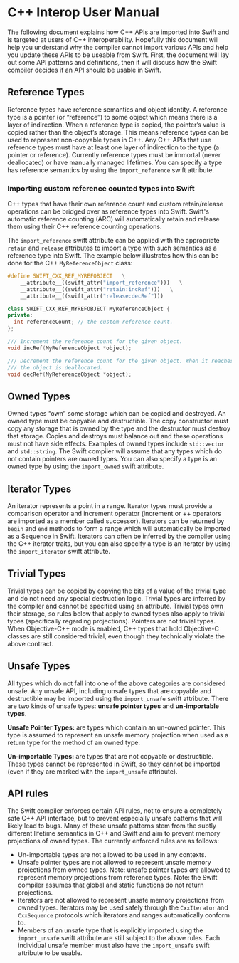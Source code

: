 # C++ Interop User Manual

The following document explains how C++ APIs are imported into Swift and is targeted at users of C++ interoperability. Hopefully this document will help you understand why the compiler cannot import various APIs and help you update these APIs to be useable from Swift. First, the document will lay out some API patterns and definitions, then it will discuss how the Swift compiler decides if an API should be usable in Swift. 

## Reference Types

Reference types have reference semantics and object identity. A reference type is a pointer (or “reference”) to some object which means there is a layer of indirection. When a reference type is copied, the pointer’s value is copied rather than the object’s storage. This means reference types can be used to represent non-copyable types in C++. Any C++ APIs that use reference types must have at least one layer of indirection to the type (a pointer or reference). Currently reference types must be immortal (never deallocated) or have manually managed lifetimes. You can specify a type has reference semantics by using the `import_reference` swift attribute.

### Importing custom reference counted types into Swift

C++ types that have their own reference count and custom retain/release operations
can be bridged over as reference types into Swift. Swift's automatic reference counting (ARC)
will automatically retain and release them using their C++ reference counting operations.

The `import_reference` swift attribute can be applied with the appropriate `retain` and `release` attributes
to import a type with such semantics as a reference type into Swift.
The example below illustrates how this can be done for the C++ `MyReferenceObject` class:

```c++
#define SWIFT_CXX_REF_MYREFOBJECT   \
    __attribute__((swift_attr("import_reference")))   \
    __attribute__((swift_attr("retain:incRef")))   \
    __attribute__((swift_attr("release:decRef")))

class SWIFT_CXX_REF_MYREFOBJECT MyReferenceObject {
private:
  int referenceCount; // the custom reference count.
};

/// Increment the reference count for the given object.
void incRef(MyReferenceObject *object);

/// Decrement the reference count for the given object. When it reaches zero,
/// the object is deallocated.
void decRef(MyReferenceObject *object);
```

## Owned Types

Owned types “own” some storage which can be copied and destroyed. An owned type must be copyable and destructible. The copy constructor must copy any storage that is owned by the type and the destructor must destroy that storage. Copies and destroys must balance out and these operations must not have side effects. Examples of owned types include `std::vector` and `std::string`. The Swift compiler will assume that any types which do not contain pointers are owned types. You can also specify a type is an owned type by using the `import_owned` swift attribute.

## Iterator Types

An iterator represents a point in a range. Iterator types must provide a comparison operator and increment operator (increment or ++ operators are imported as a member called successor). Iterators can be returned by `begin` and `end` methods to form a range which will automatically be imported as a Sequence in Swift. Iterators can often be inferred by the compiler using the C++ iterator traits, but you can also specify a type is an iterator by using the `import_iterator` swift attribute.

## Trivial Types

Trivial types can be copied by copying the bits of a value of the trivial type and do not need any special destruction logic. Trivial types are inferred by the compiler and cannot be specified using an attribute. Trivial types own their storage, so rules below that apply to owned types also apply to trivial types (specifically regarding projections). Pointers are not trivial types. When Objective-C++ mode is enabled, C++ types that hold Objective-C classes are still considered trivial, even though they technically violate the above contract.

## Unsafe Types

All types which do not fall into one of the above categories are considered unsafe. Any unsafe API, including unsafe types that are copyable and destructible may be imported using the `import_unsafe` swift attribute. There are two kinds of unsafe types: **unsafe pointer types** and **un-importable types**.

**Unsafe Pointer Types:** are types which contain an un-owned pointer. This type is assumed to represent an unsafe memory projection when used as a return type for the method of an owned type.

**Un-importable Types:** are types that are not copyable or destructible. These types cannot be represented in Swift, so they cannot be imported (even if they are marked with the `import_unsafe` attribute).

## API rules

The Swift compiler enforces certain API rules, not to ensure a completely safe C++ API interface, but to prevent especially unsafe patterns that will likely lead to bugs. Many of these unsafe patterns stem from the subtly different lifetime semantics in C++ and Swift and aim to prevent memory projections of owned types. The currently enforced rules are as follows:

* Un-importable types are not allowed to be used in any contexts.
* Unsafe pointer types are not allowed to represent unsafe memory projections from owned types. Note: unsafe pointer types *are* allowed to represent memory projections from reference types. Note: the Swift compiler assumes that global and static functions do not return projections.
* Iterators are not allowed to represent unsafe memory projections from owned types. Iterators may be used safely through the `CxxIterator` and `CxxSequence` protocols which iterators and ranges automatically conform to.
* Members of an unsafe type that is explicitly imported using the `import_unsafe` swift attribute are still subject to the above rules. Each individual unsafe member must also have the `import_unsafe` swift attribute to be usable.

